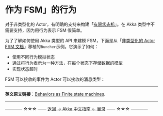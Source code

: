 # 作为 FSM」的行为

对于非类型化的 Actor，有明确的支持来构建「[有限状态机](https://doc.akka.io/docs/akka/current/fsm.html)」。在 Akka 类型中不需要支持，因为用行为表示 FSM 很简单。

为了了解如何使用 Akka 类型的 API 来建模 FSM，下面是从「[非类型化的 Actor FSM 文档](https://doc.akka.io/docs/akka/current/fsm.html)」移植的`Buncher`示例。它演示了如何：

- 使用不同行为模拟状态
- 通过将行为表示为一种方法，在每个状态下存储数据的模型
- 实现状态超时

FSM 可以接收的事件为 Actor 可以接收的消息类型：




----------

**英文原文链接**：[Behaviors as Finite state machines](https://doc.akka.io/docs/akka/current/typed/fsm.html).



----------
———— ☆☆☆ —— [返回 -> Akka 中文指南 <- 目录](https://github.com/guobinhit/akka-guide/blob/master/README.md) —— ☆☆☆ ————